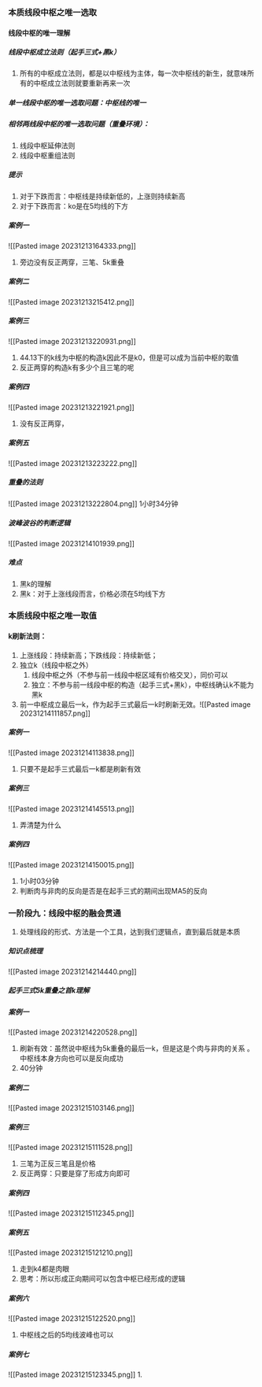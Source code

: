  ### 本质线段中枢之唯一选取
 #### 线段中枢的唯一理解
  ##### 线段中枢成立法则（起手三式+黑k）
  1. 所有的中枢成立法则，都是以中枢线为主体，每一次中枢线的新生，就意味所有的中枢成立法则就要重新再来一次
##### 单一线段中枢的唯一选取问题：中枢线的唯一
##### 相邻两线段中枢的唯一选取问题（重叠环境）：
1. 线段中枢延伸法则
2. 线段中枢重组法则
##### 提示
1. 对于下跌而言：中枢线是持续新低的，上涨则持续新高
2. 对于下跌而言：ko是在5均线的下方
##### 案例一
![[Pasted image 20231213164333.png]]
1. 旁边没有反正两穿，三笔、5k重叠 
##### 案例二
![[Pasted image 20231213215412.png]]
##### 案例三
![[Pasted image 20231213220931.png]]
1. 44.13下的k线为中枢的构造k因此不是k0，但是可以成为当前中枢的取值
2. 反正两穿的构造k有多少个且三笔的呢
##### 案例四
![[Pasted image 20231213221921.png]]
1. 没有反正两穿，
##### 案例五
![[Pasted image 20231213223222.png]]

#####  重叠的法则
![[Pasted image 20231213222804.png]]
1小时34分钟
##### 波峰波谷的判断逻辑
![[Pasted image 20231214101939.png]]

##### 难点
1. 黑k的理解
2. 黑k：对于上涨线段而言，价格必须在5均线下方
### 本质线段中枢之唯一取值
#### k刷新法则：
1. 上涨线段：持续新高；下跌线段：持续新低；
2. 独立k（线段中枢之外）
	1. 线段中枢之外（不参与前一线段中枢区域有价格交叉），同价可以
	2. 独立：不参与前一线段中枢的构造（起手三式+黑k），中枢线确认k不能为黑k
3. 前一中枢成立最后一k，作为起手三式最后一k时刷新无效。![[Pasted image 20231214111857.png]]
##### 案例一
![[Pasted image 20231214113838.png]]
1. 只要不是起手三式最后一k都是刷新有效
##### 案例三
![[Pasted image 20231214145513.png]]
1. 弄清楚为什么
##### 案例四
![[Pasted image 20231214150015.png]]
1. 1小时03分钟
2. 判断肉与非肉的反向是否是在起手三式的期间出现MA5的反向
### 一阶段九：线段中枢的融会贯通
1. 处理线段的形式、方法是一个工具，达到我们逻辑点，直到最后就是本质
##### 知识点梳理
![[Pasted image 20231214214440.png]]

##### 起手三式5k重叠之首k理解
 ##### 案例一
 ![[Pasted image 20231214220528.png]]
 1. 刷新有效：虽然说中枢线为5k重叠的最后一k，但是这是个肉与非肉的关系 。中枢线本身方向也可以是反向成功
1. 40分钟
##### 案例二
![[Pasted image 20231215103146.png]]
##### 案例三
![[Pasted image 20231215111528.png]]
1. 三笔为正反三笔且是价格
2. 反正两穿：只要是穿了形成方向即可  
##### 案例四
![[Pasted image 20231215112345.png]]

##### 案例五
![[Pasted image 20231215121210.png]]
1. 走到k4都是肉眼 
2. 思考：所以形成正向期间可以包含中枢已经形成的逻辑
##### 案例六
![[Pasted image 20231215122520.png]]
1. 中枢线之后的5均线波峰也可以
##### 案例七
![[Pasted image 20231215123345.png]]
1. 
   